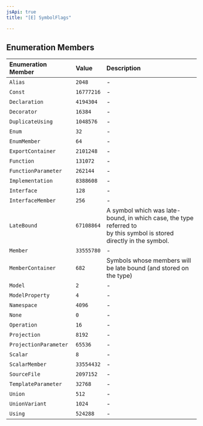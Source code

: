 ```yaml
---
jsApi: true
title: "[E] SymbolFlags"

---
```

## Enumeration Members

| Enumeration Member | Value | Description |
| :------ | :------ | :------ |
| `Alias` | `2048` | - |
| `Const` | `16777216` | - |
| `Declaration` | `4194304` | - |
| `Decorator` | `16384` | - |
| `DuplicateUsing` | `1048576` | - |
| `Enum` | `32` | - |
| `EnumMember` | `64` | - |
| `ExportContainer` | `2101248` | - |
| `Function` | `131072` | - |
| `FunctionParameter` | `262144` | - |
| `Implementation` | `8388608` | - |
| `Interface` | `128` | - |
| `InterfaceMember` | `256` | - |
| `LateBound` | `67108864` | A symbol which was late-bound, in which case, the type referred to<br />by this symbol is stored directly in the symbol. |
| `Member` | `33555780` | - |
| `MemberContainer` | `682` | Symbols whose members will be late bound (and stored on the type) |
| `Model` | `2` | - |
| `ModelProperty` | `4` | - |
| `Namespace` | `4096` | - |
| `None` | `0` | - |
| `Operation` | `16` | - |
| `Projection` | `8192` | - |
| `ProjectionParameter` | `65536` | - |
| `Scalar` | `8` | - |
| `ScalarMember` | `33554432` | - |
| `SourceFile` | `2097152` | - |
| `TemplateParameter` | `32768` | - |
| `Union` | `512` | - |
| `UnionVariant` | `1024` | - |
| `Using` | `524288` | - |
